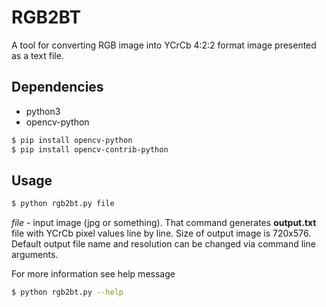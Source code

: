 # RGB2BT

A tool for converting RGB image into YCrCb 4:2:2 format image presented as a text file.

## Dependencies
- python3
- opencv-python

```bash
$ pip install opencv-python
$ pip install opencv-contrib-python
```

## Usage
```bash
$ python rgb2bt.py file
```
*file* - input image (jpg or something).
That command generates **output.txt** file with YCrCb pixel values line by line. Size of output image is 720x576.
Default output file name and resolution can be changed via command line arguments.

For more information see help message
```bash
$ python rgb2bt.py --help
```
